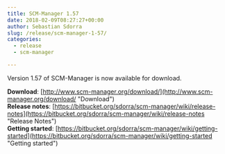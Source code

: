 ```yaml
---
title: SCM-Manager 1.57
date: 2018-02-09T08:27:27+00:00
author: Sebastian Sdorra
slug: /release/scm-manager-1-57/
categories:
  - release
  - scm-manager

---
```

Version 1.57 of SCM-Manager is now available for download.

**Download**: [http://www.scm-manager.org/download/](http://www.scm-manager.org/download/ "Download")  
**Release notes**: [https://bitbucket.org/sdorra/scm-manager/wiki/release-notes](https://bitbucket.org/sdorra/scm-manager/wiki/release-notes "Release Notes")  
**Getting started**: [https://bitbucket.org/sdorra/scm-manager/wiki/getting-started](https://bitbucket.org/sdorra/scm-manager/wiki/getting-started "Getting started")

